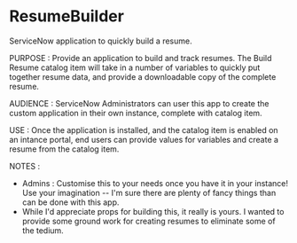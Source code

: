 # ResumeBuilder
ServiceNow application to quickly build a resume.

PURPOSE : 
Provide an application to build and track resumes. The Build Resume catalog item will take in a number of variables to quickly put together resume data, and provide a downloadable copy of the complete resume.

AUDIENCE : 
ServiceNow Administrators can user this app to create the custom application in their own instance, complete with catalog item.

USE :
Once the application is installed, and the catalog item is enabled on an intance portal, end users can provide values for variables and create a resume from the catalog item.

NOTES :
- Admins : Customise this to your needs once you have it in your instance! Use your imagination -- I'm sure there are plenty of fancy things than can be done with this app.
- While I'd appreciate props for building this, it really is yours. I wanted to provide some ground work for creating resumes to eliminate some of the tedium.
